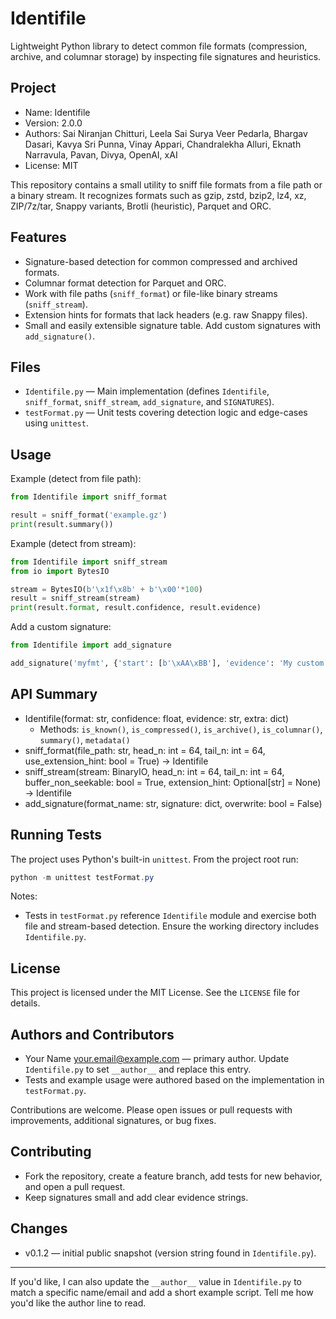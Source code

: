 # Identifile

Lightweight Python library to detect common file formats (compression, archive, and columnar storage) by inspecting file signatures and heuristics.

## Project

- Name: Identifile
- Version: 2.0.0
- Authors: Sai Niranjan Chitturi, Leela Sai Surya Veer Pedarla, Bhargav Dasari, Kavya Sri Punna, Vinay Appari, Chandralekha Alluri, Eknath Narravula, Pavan, Divya, OpenAI, xAI
- License: MIT

This repository contains a small utility to sniff file formats from a file path or a binary stream. It recognizes formats such as gzip, zstd, bzip2, lz4, xz, ZIP/7z/tar, Snappy variants, Brotli (heuristic), Parquet and ORC.

## Features

- Signature-based detection for common compressed and archived formats.
- Columnar format detection for Parquet and ORC.
- Work with file paths (`sniff_format`) or file-like binary streams (`sniff_stream`).
- Extension hints for formats that lack headers (e.g. raw Snappy files).
- Small and easily extensible signature table. Add custom signatures with `add_signature()`.

## Files

- `Identifile.py` — Main implementation (defines `Identifile`, `sniff_format`, `sniff_stream`, `add_signature`, and `SIGNATURES`).
- `testFormat.py` — Unit tests covering detection logic and edge-cases using `unittest`.

## Usage

Example (detect from file path):

```python
from Identifile import sniff_format

result = sniff_format('example.gz')
print(result.summary())
```

Example (detect from stream):

```python
from Identifile import sniff_stream
from io import BytesIO

stream = BytesIO(b'\x1f\x8b' + b'\x00'*100)
result = sniff_stream(stream)
print(result.format, result.confidence, result.evidence)
```

Add a custom signature:

```python
from Identifile import add_signature

add_signature('myfmt', {'start': [b'\xAA\xBB'], 'evidence': 'My custom format.'})
```

## API Summary

- Identifile(format: str, confidence: float, evidence: str, extra: dict)
	- Methods: `is_known()`, `is_compressed()`, `is_archive()`, `is_columnar()`, `summary()`, `metadata()`
- sniff_format(file_path: str, head_n: int = 64, tail_n: int = 64, use_extension_hint: bool = True) -> Identifile
- sniff_stream(stream: BinaryIO, head_n: int = 64, tail_n: int = 64, buffer_non_seekable: bool = True, extension_hint: Optional[str] = None) -> Identifile
- add_signature(format_name: str, signature: dict, overwrite: bool = False)

## Running Tests

The project uses Python's built-in `unittest`. From the project root run:

```powershell
python -m unittest testFormat.py
```

Notes:
- Tests in `testFormat.py` reference `Identifile` module and exercise both file and stream-based detection. Ensure the working directory includes `Identifile.py`.

## License

This project is licensed under the MIT License. See the `LICENSE` file for details.

## Authors and Contributors

- Your Name <your.email@example.com> — primary author. Update `Identifile.py` to set `__author__` and replace this entry.
- Tests and example usage were authored based on the implementation in `testFormat.py`.

Contributions are welcome. Please open issues or pull requests with improvements, additional signatures, or bug fixes.

## Contributing

- Fork the repository, create a feature branch, add tests for new behavior, and open a pull request.
- Keep signatures small and add clear evidence strings.

## Changes

- v0.1.2 — initial public snapshot (version string found in `Identifile.py`).

---

If you'd like, I can also update the `__author__` value in `Identifile.py` to match a specific name/email and add a short example script. Tell me how you'd like the author line to read.